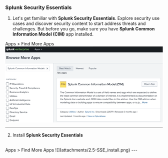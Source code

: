 ### Splunk Security Essentials
1. Let's get familiar with **Splunk Security Essentials**. Explore security use cases and discover security content to start address threats and challenges.
But before you go, make sure you have **Splunk Common Information Model (CIM)** app installed. 

Apps > Find More Apps 
![](attachments/2.5-CIM_install.png)

---
2. Install **Splunk Security Essentials**
<br>
Apps > Find More Apps
![](attachments/2.5-SSE_install.png)
---
